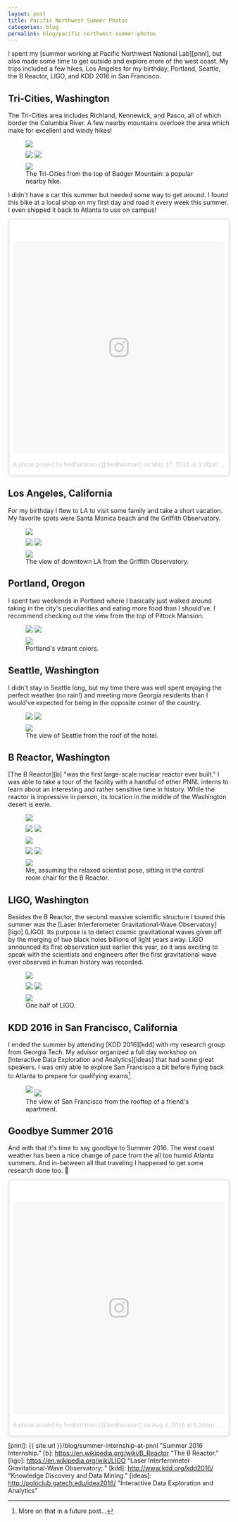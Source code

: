 ```yaml
---
layout: post
title: Pacific Northwest Summer Photos
categories: blog
permalink: blog/pacific-northwest-summer-photos
---
```


I spent my [summer working at Pacific Northwest National Lab][pnnl], but also made some time to get outside and explore more of the west coast. My trips included a few hikes, Los Angeles for my birthday, Portland, Seattle, the B Reactor, LIGO, and KDD 2016 in San Francisco. 

<!--more-->

## Tri-Cities, Washington

The Tri-Cities area includes Richland, Kennewick, and Pasco, all of which border the Columbia River. A few nearby mountains overlook the area which make for excellent and windy hikes!

<figure class="l-page">
  <img src="/images/blog/wa20.jpg">
  <div class="figure-grid" style="margin: 0.5rem 0;">
    <img class="figure-grid-left" src="/images/blog/wa11.jpg">
    <img class="figure-grid-right" src="/images/blog/wa29.jpg">
  </div>
  <img src="/images/blog/wa1.jpg">
  <figcaption>The Tri-Cities from the top of Badger Mountain: a popular nearby hike.</figcaption>
</figure>

I didn't have a car this summer but needed some way to get around. I found this bike at a local shop on my first day and road it every week this summer. I even shipped it back to Atlanta to use on campus! 

<div style="max-width: 500px; margin: 0 auto">
<blockquote class="instagram-media" data-instgrm-version="7" style=" background:#FFF; border:0; border-radius:3px; box-shadow:0 0 1px 0 rgba(0,0,0,0.5),0 1px 10px 0 rgba(0,0,0,0.15); margin: 1px; max-width:658px; padding:0; width:99.375%; width:-webkit-calc(100% - 2px); width:calc(100% - 2px);"><div style="padding:8px;"> <div style=" background:#F8F8F8; line-height:0; margin-top:40px; padding:50.0% 0; text-align:center; width:100%;"> <div style=" background:url(data:image/png;base64,iVBORw0KGgoAAAANSUhEUgAAACwAAAAsCAMAAAApWqozAAAABGdBTUEAALGPC/xhBQAAAAFzUkdCAK7OHOkAAAAMUExURczMzPf399fX1+bm5mzY9AMAAADiSURBVDjLvZXbEsMgCES5/P8/t9FuRVCRmU73JWlzosgSIIZURCjo/ad+EQJJB4Hv8BFt+IDpQoCx1wjOSBFhh2XssxEIYn3ulI/6MNReE07UIWJEv8UEOWDS88LY97kqyTliJKKtuYBbruAyVh5wOHiXmpi5we58Ek028czwyuQdLKPG1Bkb4NnM+VeAnfHqn1k4+GPT6uGQcvu2h2OVuIf/gWUFyy8OWEpdyZSa3aVCqpVoVvzZZ2VTnn2wU8qzVjDDetO90GSy9mVLqtgYSy231MxrY6I2gGqjrTY0L8fxCxfCBbhWrsYYAAAAAElFTkSuQmCC); display:block; height:44px; margin:0 auto -44px; position:relative; top:-22px; width:44px;"></div></div><p style=" color:#c9c8cd; font-family:Arial,sans-serif; font-size:14px; line-height:17px; margin-bottom:0; margin-top:8px; overflow:hidden; padding:8px 0 7px; text-align:center; text-overflow:ellipsis; white-space:nowrap;"><a href="https://www.instagram.com/p/BFhmqx_FtPi/" style=" color:#c9c8cd; font-family:Arial,sans-serif; font-size:14px; font-style:normal; font-weight:normal; line-height:17px; text-decoration:none;" target="_blank">A photo posted by fredhohman (@fredhohman)</a> on <time style=" font-family:Arial,sans-serif; font-size:14px; line-height:17px;" datetime="2016-05-17T22:26:03+00:00">May 17, 2016 at 3:26pm PDT</time></p></div></blockquote> <script async defer src="//platform.instagram.com/en_US/embeds.js"></script>
</div>

## Los Angeles, California

For my birthday I flew to LA to visit some family and take a short vacation. My favorite spots were Santa Monica beach and the Griffith Observatory.

<figure class="l-page">
<img style="margin-bottom: 0.5rem" src="/images/blog/wa2.jpg">
  <div class="figure-grid">
    <img class="figure-grid-left" style="margin-bottom: 0.5rem" src="/images/blog/wa3.jpg">
    <img class="figure-grid-right" style="margin-bottom: 0.5rem" src="/images/blog/wa4.jpg">
  </div>
  <img src="/images/blog/wa5.jpg">
  <figcaption>The view of downtown LA from the Griffith Observatory.</figcaption>
</figure>

## Portland, Oregon

I spent two weekends in Portland where I basically just walked around taking in the city's peculiarities and eating more food than I should've. I recommend checking out the view from the top of Pittock Mansion. 

<figure class="l-page">
  <div class="figure-grid">
    <img class="figure-left" style="margin-bottom: 0.5rem" src="/images/blog/wa28.jpg">
    <img class="figure-right" style="margin-bottom: 0.5rem" src="/images/blog/wa6.jpg">
  </div>
  <img src="/images/blog/wa7.jpg">
  <figcaption>Portland's vibrant colors.</figcaption>
</figure>

## Seattle, Washington

I didn't stay in Seattle long, but my time there was well spent enjoying the perfect weather (no rain!) and meeting more Georgia residents than I would've expected for being in the opposite corner of the country. 

<figure class="l-page">
  <div class="figure-grid">
    <img class="figure-grid-left" style="margin-bottom: 0.5rem" src="/images/blog/wa9.jpg">
    <img class="figure-grid-right" style="margin-bottom: 0.5rem" src="/images/blog/wa10.jpg">
  </div>
  <img src="/images/blog/wa8.jpg">
  <figcaption>The view of Seattle from the roof of the hotel.</figcaption>
</figure>

## B Reactor, Washington

[The B Reactor][b] "was the first large-scale nuclear reactor ever built." I was able to take a tour of the facility with a handful of other PNNL interns to learn about an interesting and rather sensitive time in history. While the reactor is impressive in person, its location in the middle of the Washington desert is eerie.

<figure class="l-page">
  <img style="margin-bottom: 0.5rem" src="/images/blog/wa19.jpg">
  <div class="figure-grid">
    <img class="figure-grid-left" style="margin-bottom: 0.5rem" src="/images/blog/wa18.jpg">
    <img class="figure-grid-right" style="margin-bottom: 0.5rem" src="/images/blog/wa14.jpg">
  </div>
  <img style="margin-bottom: 0.5rem" src="/images/blog/wa30.jpg">
  <div class="figure-grid">
    <img style="margin-bottom: 0.5rem" class="figure-grid-left" src="/images/blog/wa15.jpg">
    <img style="margin-bottom: 0.5rem" class="figure-grid-right" src="/images/blog/wa16.jpg">
  </div>
  <img src="/images/blog/wa17.jpg">
  <figcaption>Me, assuming the relaxed scientist pose, sitting in the control room chair for the B Reactor.</figcaption>
</figure>

## LIGO, Washington

Besides the B Reactor, the second massive scientific structure I toured this summer was the [Laser Interferometer Gravitational-Wave Observatory][ligo] (LIGO). Its purpose is to detect cosmic gravitational waves given off by the merging of two black holes billions of light years away. LIGO announced its first observation just earlier this year, so it was exciting to speak with the scientists and engineers after the first gravitational wave ever observed in human history was recorded.

<figure class="l-page">
  <img style="margin-bottom: 0.5rem" src="/images/blog/wa21.jpg">
  <div class="figure-grid">
    <img style="margin-bottom: 0.5rem" class="figure-grid-left" src="/images/blog/wa23.jpg">
    <img style="margin-bottom: 0.5rem" class="figure-grid-right" src="/images/blog/wa22.jpg">
  </div>
  <img src="/images/blog/wa24.jpg">
  <figcaption>One half of LIGO.</figcaption>
</figure>

## KDD 2016 in San Francisco, California

I ended the summer by attending [KDD 2016][kdd] with my research group from Georgia Tech. My advisor organized a full day workshop on [Interactive Data Exploration and Analytics][ideas] that had some great speakers. I was only able to explore San Francisco a bit before flying back to Atlanta to prepare for qualifying exams[^fn-quals].

<figure>
    <img style="margin-bottom: 0.5rem" src="/images/blog/wa25.jpg">
    <img src="/images/blog/wa27.jpg">
    <figcaption>The view of San Francisco from the rooftop of a friend's apartment.</figcaption>
</figure>

## Goodbye Summer 2016

And with that it's time to say goodbye to Summer 2016. The west coast weather has been a nice change of pace from the all too humid Atlanta summers. And in-between all that traveling I happened to get some research done too. 🙂

<div style="max-width: 500px; margin: 0 auto">
<blockquote class="instagram-media" data-instgrm-version="7" style=" background:#FFF; border:0; border-radius:3px; box-shadow:0 0 1px 0 rgba(0,0,0,0.5),0 1px 10px 0 rgba(0,0,0,0.15); margin: 1px; max-width:658px; padding:0; width:99.375%; width:-webkit-calc(100% - 2px); width:calc(100% - 2px);"><div style="padding:8px;"> <div style=" background:#F8F8F8; line-height:0; margin-top:40px; padding:50.0% 0; text-align:center; width:100%;"> <div style=" background:url(data:image/png;base64,iVBORw0KGgoAAAANSUhEUgAAACwAAAAsCAMAAAApWqozAAAABGdBTUEAALGPC/xhBQAAAAFzUkdCAK7OHOkAAAAMUExURczMzPf399fX1+bm5mzY9AMAAADiSURBVDjLvZXbEsMgCES5/P8/t9FuRVCRmU73JWlzosgSIIZURCjo/ad+EQJJB4Hv8BFt+IDpQoCx1wjOSBFhh2XssxEIYn3ulI/6MNReE07UIWJEv8UEOWDS88LY97kqyTliJKKtuYBbruAyVh5wOHiXmpi5we58Ek028czwyuQdLKPG1Bkb4NnM+VeAnfHqn1k4+GPT6uGQcvu2h2OVuIf/gWUFyy8OWEpdyZSa3aVCqpVoVvzZZ2VTnn2wU8qzVjDDetO90GSy9mVLqtgYSy231MxrY6I2gGqjrTY0L8fxCxfCBbhWrsYYAAAAAElFTkSuQmCC); display:block; height:44px; margin:0 auto -44px; position:relative; top:-22px; width:44px;"></div></div><p style=" color:#c9c8cd; font-family:Arial,sans-serif; font-size:14px; line-height:17px; margin-bottom:0; margin-top:8px; overflow:hidden; padding:8px 0 7px; text-align:center; text-overflow:ellipsis; white-space:nowrap;"><a href="https://www.instagram.com/p/BIsRcIiAjBf/" style=" color:#c9c8cd; font-family:Arial,sans-serif; font-size:14px; font-style:normal; font-weight:normal; line-height:17px; text-decoration:none;" target="_blank">A photo posted by fredhohman (@fredhohman)</a> on <time style=" font-family:Arial,sans-serif; font-size:14px; line-height:17px;" datetime="2016-08-04T15:26:22+00:00">Aug 4, 2016 at 8:26am PDT</time></p></div></blockquote> <script async defer src="//platform.instagram.com/en_US/embeds.js"></script>
</div>

[pnnl]: {{ site.url }}/blog/summer-internship-at-pnnl "Summer 2016 Internship."
[b]: https://en.wikipedia.org/wiki/B_Reactor "The B Reactor."
[ligo]: https://en.wikipedia.org/wiki/LIGO "Laser Interferometer Gravitational-Wave Observatory;."
[kdd]: http://www.kdd.org/kdd2016/ "Knowledge Discovery and Data Mining."
[ideas]: http://poloclub.gatech.edu/idea2016/ "Interactive Data Exploration and Analytics"
[^fn-quals]: More on that in a future post...